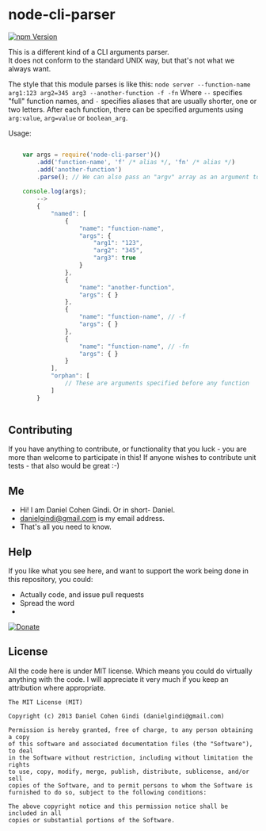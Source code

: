 node-cli-parser
===============

[![npm Version](https://badge.fury.io/js/node-cli-parser.png)](https://npmjs.org/package/node-cli-parser)

This is a different kind of a CLI arguments parser.  
It does not conform to the standard UNIX way, but that's not what we always want.

The style that this module parses is like this:
`node server --function-name arg1:123 arg2=345 arg3 --another-function -f -fn`
Where `--` specifies "full" function names, and `-` specifies aliases that are usually shorter, one or two letters.
After each function, there can be specified arguments using `arg:value`, `arg=value` or `boolean_arg`.

Usage:
```javascript

	var args = require('node-cli-parser')()
		.add('function-name', 'f' /* alias */, 'fn' /* alias */)
		.add('another-function')
		.parse(); // We can also pass an "argv" array as an argument to .parse()
		
	console.log(args);
		-->
		{
			"named": [
				{
					"name": "function-name", 
					"args": {
						"arg1": "123",
						"arg2": "345",
						"arg3": true
					}
				},
				{
					"name": "another-function", 
					"args": { }
				},
				{
					"name": "function-name", // -f
					"args": { }
				},
				{
					"name": "function-name", // -fn
					"args": { }
				}
			],
			"orphan": [
				// These are arguments specified before any function
			]
		}
	
```

## Contributing

If you have anything to contribute, or functionality that you luck - you are more than welcome to participate in this!
If anyone wishes to contribute unit tests - that also would be great :-)

## Me
* Hi! I am Daniel Cohen Gindi. Or in short- Daniel.
* danielgindi@gmail.com is my email address.
* That's all you need to know.

## Help

If you like what you see here, and want to support the work being done in this repository, you could:
* Actually code, and issue pull requests
* Spread the word
* 
[![Donate](https://www.paypalobjects.com/en_US/i/btn/btn_donate_LG.gif)](https://www.paypal.com/cgi-bin/webscr?cmd=_s-xclick&hosted_button_id=G4DXZS34VMS7A)

## License

All the code here is under MIT license. Which means you could do virtually anything with the code.
I will appreciate it very much if you keep an attribution where appropriate.

    The MIT License (MIT)

    Copyright (c) 2013 Daniel Cohen Gindi (danielgindi@gmail.com)

    Permission is hereby granted, free of charge, to any person obtaining a copy
    of this software and associated documentation files (the "Software"), to deal
    in the Software without restriction, including without limitation the rights
    to use, copy, modify, merge, publish, distribute, sublicense, and/or sell
    copies of the Software, and to permit persons to whom the Software is
    furnished to do so, subject to the following conditions:

    The above copyright notice and this permission notice shall be included in all
    copies or substantial portions of the Software.
